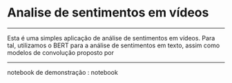 # Analise de sentimentos em vídeos
---
Esta é uma simples aplicação de análise de sentimentos em vídeos. Para tal, utilizamos o BERT para a análise de sentimentos em texto, assim como modelos de convolução proposto por 

---
notebook de demonstração : <a ref="https://colab.research.google.com/drive/1Ptp3fLgCoR1R_V6y2JKDlUo-EuCZsN_9?authuser=1">notebook</a> 


